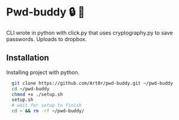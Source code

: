 
# Pwd-buddy :lock: :key:

CLI wrote in python with click.py that uses cryptography.py to save passwords. Uploads to dropbox.

## Installation

Installing project with python.

```bash
  git clone https://github.com/Art0r/pwd-buddy.git ~/pwd-buddy
  cd ~/pwd-buddy
  chmod +x ./setup.sh
  setup.sh
  # wait for setup to finish
  cd ~ && rm -rf ~/pwd-buddy/
```
    